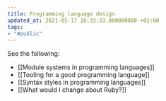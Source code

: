 ```yaml
---
title: Programming language design
updated_at: 2021-05-17 18:33:33.000000000 +02:00
tags:
- "#public"
---
```



See the following:

* [[Module systems in programming languages]]
* [[Tooling for a good programming language]]
* [[Syntax styles in programming languages]]
* [[What would I change about Ruby?]]
